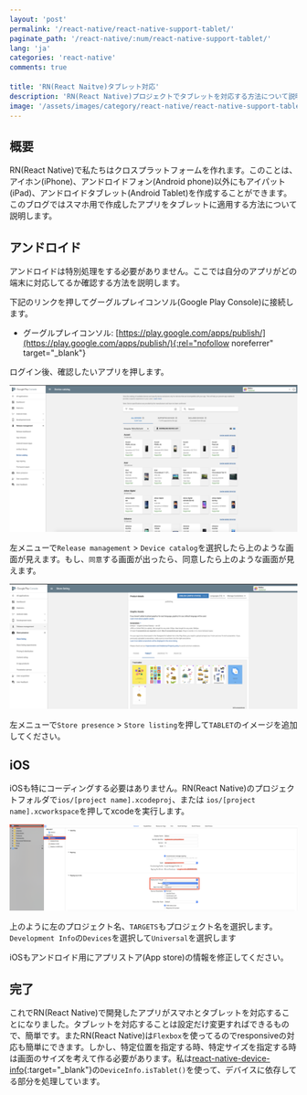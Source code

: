 ```yaml
---
layout: 'post'
permalink: '/react-native/react-native-support-tablet/'
paginate_path: '/react-native/:num/react-native-support-tablet/'
lang: 'ja'
categories: 'react-native'
comments: true

title: 'RN(React Naitve)タブレット対応'
description: 'RN(React Native)プロジェクトでタブレットを対応する方法について説明します。'
image: '/assets/images/category/react-native/react-native-support-tablet/background.jpg'
---
```



## 概要
RN(React Native)で私たちはクロスプラットフォームを作れます。このことは、アイホン(iPhone)、アンドロイドフォン(Android phone)以外にもアイパット(iPad)、アンドロイドタブレット(Android Tablet)を作成することができます。このブログではスマホ用で作成したアプリをタブレットに適用する方法について説明します。

## アンドロイド
アンドロイドは特別処理をする必要がありません。ここでは自分のアプリがどの端末に対応してるか確認する方法を説明します。

下記のリンクを押してグーグルプレイコンソル(Google Play Console)に接続します。

- グーグルプレイコンソル: [https://play.google.com/apps/publish/](https://play.google.com/apps/publish/){:rel="nofollow noreferrer" target="_blank"}

ログイン後、確認したいアプリを押します。

![グーグルプレイ：アンドロイドアプリデバイス対応リスト](/assets/images/category/react-native/react-native-support-tablet/android-support-devices.png)

左メニューで`Release management` > `Device catalog`を選択したら上のような画面が見えます。もし、`同意`する画面が出ったら、同意したら上のような画面が見えます。

![グーグルプレイ - アンドロイドアプリマケット情報修正](/assets/images/category/react-native/react-native-support-tablet/android-market-info.png)

左メニューで`Store presence` > `Store listing`を押して`TABLET`のイメージを追加してください。


## iOS
iOSも特にコーディングする必要はありません。RN(React Native)のプロジェクトフォルダで`ios/[project name].xcodeproj`、または `ios/[project name].xcworkspace`を押してxcodeを実行します。

![xcode universalアプリ設定](/assets/images/category/react-native/react-native-support-tablet/ios-universal-configuration.png)

上のように左のプロジェクト名、`TARGETS`もプロジェクト名を選択します。`Development Info`の`Devices`を選択して`Universal`を選択します

iOSもアンドロイド用にアプリストア(App store)の情報を修正してください。


## 完了
これでRN(React Native)で開発したアプリがスマホとタブレットを対応することになりました。タブレットを対応することは設定だけ変更すればできるもので、簡単です。またRN(React Native)は`Flexbox`を使ってるのでresponsiveの対応も簡単にできます。しかし、特定位置を指定する時、特定サイズを指定する時は画面のサイズを考えて作る必要があります。私は[react-native-device-info]({{site.url}}/{{page.categories}}/react-native-device-info/){:target="_blank"}の`DeviceInfo.isTablet()`を使って、デバイスに依存してる部分を処理しています。

